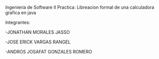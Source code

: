 Ingenieria de Software II
Practica: Libreacion formal de una calculadora grafica en java

Integrantes:

-JONATHAN MORALES JASSO

-JOSE ERICK VARGAS RANGEL

-ANDROS JOSAFAT GONZALES ROMERO
